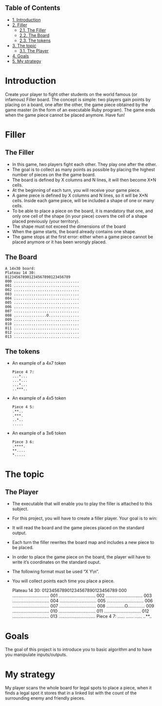 <div id="table-of-contents">
<h2>Table of Contents</h2>
<div id="text-table-of-contents">
<ul>
<li><a href="#sec-1">1. Introduction</a></li>
<li><a href="#sec-2">2. Filler</a>
<ul>
<li><a href="#sec-2-1">2.1. The Filler</a></li>
<li><a href="#sec-2-2">2.2. The Board</a></li>
<li><a href="#sec-2-3">2.3. The tokens</a></li>
</ul>
</li>
<li><a href="#sec-3">3. The topic</a>
<ul>
<li><a href="#sec-3-1">3.1. The Player</a></li>
</ul>
</li>
<li><a href="#sec-4">4. Goals</a></li>
<li><a href="#sec-5">5. My strategy</a></li>
</ul>
</div>
</div>

# Introduction<a id="sec-1" name="sec-1"></a>

Create your player to fight other students on the world famous (or infamous) Filler board. The concept is simple: two players gain points by placing on a board, one after the other, the game piece obtained by the game master (in the form of an executable Ruby program). The game ends when the game piece cannot be placed anymore. Have fun!

# Filler<a id="sec-2" name="sec-2"></a>

## The Filler<a id="sec-2-1" name="sec-2-1"></a>

-   In this game, two players fight each other. They play one after the other.
-   The goal is to collect as many points as possible by placing the highest number of pieces on the the game board.
-   The board is defined by X columns and N lines, it will then become X\*N cells.
-   At the beginning of each turn, you will receive your game piece.
-   A game piece is defined by X columns and N lines, so it will be X\*N cells. Inside each game piece, will be included a shape of one or many cells.
-   To be able to place a piece on the board, it is mandatory that one, and only one cell of the shape (in your piece) covers the cell of a shape placed previously (your territory).
-   The shape must not exceed the dimensions of the board
-   When the game starts, the board already contains one shape.
-   The game stops at the first error: either when a game piece cannot be placed anymore or it has been wrongly placed.

## The Board<a id="sec-2-2" name="sec-2-2"></a>

    A 14x30 board:
    Plateau 14 30:
    012345678901234567890123456789
    000 ..............................
    001 ..............................
    002 ..............................
    003 ..............................
    004 ..............................
    005 ..............................
    006 ..............................
    007 ..............................
    008 ...............O..............
    009 ..............................
    010 ..............................
    011 ..............................
    012 ..............................
    013 ..............................

## The tokens<a id="sec-2-3" name="sec-2-3"></a>

-   An example of a 4x7 token
    
        Piece 4 7:
        ...*...
        ...*...
        ...*...
        ..***..
-   An example of a 4x5 token
    
        Piece 4 5:
        .**..
        .***.
        ..*..
        .....
-   An example of a 3x6 token
    
        Piece 3 6:
        .****.
        **....
        *.....

# The topic<a id="sec-3" name="sec-3"></a>

## The Player<a id="sec-3-1" name="sec-3-1"></a>

-   The executable that will enable you to play the filler is attached to this subject.
-   For this project, you will have to create a filler player. Your goal is to win:
-   It will read the board and the game pieces placed on the standard output.
-   Each turn the filler rewrites the board map and includes a new piece to be placed.
-   In order to place the game piece on the board, the player will have to write it’s coordinates on the standard ouput.
-   The following format must be used “X Y\n”.
-   You will collect points each time you place a piece.

    Plateau 14 30:
    012345678901234567890123456789
    000 ..............................
    001 ..............................
    002 ..............................
    003 ..............................
    004 ..............................
    005 ..............................
    006 ..............................
    007 ..............................
    008 ...............O..............
    009 ..............................
    010 ..............................
    011 ..............................
    012 ..............................
    013 ..............................
    Piece 4 7:
    ...*...
    ...*...
    ...*...
    ..***..

# Goals<a id="sec-4" name="sec-4"></a>

The goal of this project is to introduce you to basic algorithm and to have you manipulate inputs/outputs.

# My strategy<a id="sec-5" name="sec-5"></a>

My player scans the whole board for legal spots to place a piece, when it finds a legal spot it stores that in a linked list with the count of the surrounding enemy and friendly pieces.
